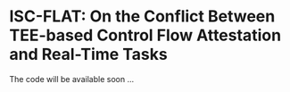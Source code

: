 # ISC-FLAT: On the Conflict Between TEE-based Control Flow Attestation and Real-Time Tasks

The code will be available soon ...
